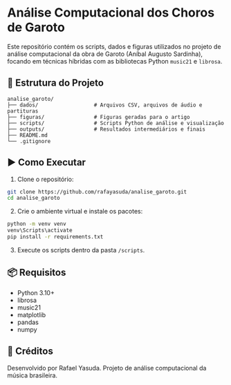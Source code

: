 # Análise Computacional dos Choros de Garoto

Este repositório contém os scripts, dados e figuras utilizados no projeto de análise computacional da obra de Garoto (Aníbal Augusto Sardinha), focando em técnicas híbridas com as bibliotecas Python `music21` e `librosa`.

## 📁 Estrutura do Projeto

```
analise_garoto/
├── dados/                  # Arquivos CSV, arquivos de áudio e partituras
├── figuras/                # Figuras geradas para o artigo
├── scripts/                # Scripts Python de análise e visualização
├── outputs/                # Resultados intermediários e finais
├── README.md
└── .gitignore
```

## ▶️ Como Executar

1. Clone o repositório:
```bash
git clone https://github.com/rafayasuda/analise_garoto.git
cd analise_garoto
```

2. Crie o ambiente virtual e instale os pacotes:
```bash
python -m venv venv
venv\Scripts\activate
pip install -r requirements.txt
```

3. Execute os scripts dentro da pasta `/scripts`.

## 📦 Requisitos

- Python 3.10+
- librosa
- music21
- matplotlib
- pandas
- numpy

## 🙌 Créditos

Desenvolvido por Rafael Yasuda. Projeto de análise computacional da música brasileira.

